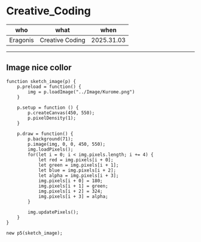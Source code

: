 # Creative_Coding
|who     |what		 |when	    |
|--------|---------------|----------|
|Eragonis|Creative Coding|2025.31.03|
---
## Image nice collor
```
function sketch_image(p) {
    p.preload = function() {
        img = p.loadImage("../Image/Kurome.png")
    }

    p.setup = function () {
        p.createCanvas(450, 550);
        p.pixelDensity(1);
    }

    p.draw = function() {
        p.background(71);
        p.image(img, 0, 0, 450, 550);
        img.loadPixels();
        for(let i = 0; i < img.pixels.length; i += 4) {
            let red = img.pixels[i + 0];
            let green = img.pixels[i + 1];
            let blue = img.pixels[i + 2];
            let alpha = img.pixels[i + 3];
            img.pixels[i + 0] = 180;
            img.pixels[i + 1] = green;
            img.pixels[i + 2] = 324;
            img.pixels[i + 3] = alpha;
        }

        img.updatePixels();
    }
}

new p5(sketch_image);
```
